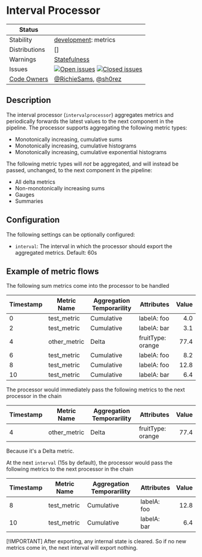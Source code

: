 # Interval Processor

<!-- status autogenerated section -->
| Status                                                                                                                           |                                                                                                                                                                                                                                                                                                                                                                                                                                                                                                                                                                                                                                                                                                                 |
| -------------------------------------------------------------------------------------------------------------------------------- | --------------------------------------------------------------------------------------------------------------------------------------------------------------------------------------------------------------------------------------------------------------------------------------------------------------------------------------------------------------------------------------------------------------------------------------------------------------------------------------------------------------------------------------------------------------------------------------------------------------------------------------------------------------------------------------------------------------- |
| Stability                                                                                                                        | [development]: metrics                                                                                                                                                                                                                                                                                                                                                                                                                                                                                                                                                                                                                                                                                          |
| Distributions                                                                                                                    | []                                                                                                                                                                                                                                                                                                                                                                                                                                                                                                                                                                                                                                                                                                              |
| Warnings                                                                                                                         | [Statefulness](#warnings)                                                                                                                                                                                                                                                                                                                                                                                                                                                                                                                                                                                                                                                                                       |
| Issues                                                                                                                           | [![Open issues](https://img.shields.io/github/issues-search/open-telemetry/opentelemetry-collector-contrib?query=is%3Aissue%20is%3Aopen%20label%3Aprocessor%2Finterval%20&label=open&color=orange&logo=opentelemetry)](https://github.com/open-telemetry/opentelemetry-collector-contrib/issues?q=is%3Aopen+is%3Aissue+label%3Aprocessor%2Finterval) [![Closed issues](https://img.shields.io/github/issues-search/open-telemetry/opentelemetry-collector-contrib?query=is%3Aissue%20is%3Aclosed%20label%3Aprocessor%2Finterval%20&label=closed&color=blue&logo=opentelemetry)](https://github.com/open-telemetry/opentelemetry-collector-contrib/issues?q=is%3Aclosed+is%3Aissue+label%3Aprocessor%2Finterval) |
| [Code Owners](https://github.com/open-telemetry/opentelemetry-collector-contrib/blob/main/CONTRIBUTING.md#becoming-a-code-owner) | [@RichieSams](https://www.github.com/RichieSams), [@sh0rez](https://www.github.com/sh0rez)                                                                                                                                                                                                                                                                                                                                                                                                                                                                                                                                                                                                                      |

[development]: https://github.com/open-telemetry/opentelemetry-collector#development
<!-- end autogenerated section -->

## Description

The interval processor (`intervalprocessor`) aggregates metrics and periodically forwards the latest values to the next component in the pipeline. The processor supports aggregating the following metric types:

* Monotonically increasing, cumulative sums
* Monotonically increasing, cumulative histograms
* Monotonically increasing, cumulative exponential histograms

The following metric types will *not* be aggregated, and will instead be passed, unchanged, to the next component in the pipeline:

* All delta metrics
* Non-monotonically increasing sums
* Gauges
* Summaries

## Configuration

The following settings can be optionally configured:

* `interval`: The interval in which the processor should export the aggregated metrics. Default: 60s

## Example of metric flows

The following sum metrics come into the processor to be handled

| Timestamp | Metric Name  | Aggregation Temporarility | Attributes        | Value |
| --------- | ------------ | ------------------------- | ----------------- | ----: |
| 0         | test_metric  | Cumulative                | labelA: foo       |   4.0 |
| 2         | test_metric  | Cumulative                | labelA: bar       |   3.1 |
| 4         | other_metric | Delta                     | fruitType: orange |  77.4 |
| 6         | test_metric  | Cumulative                | labelA: foo       |   8.2 |
| 8         | test_metric  | Cumulative                | labelA: foo       |  12.8 |
| 10        | test_metric  | Cumulative                | labelA: bar       |   6.4 |

The processor would immediately pass the following metrics to the next processor in the chain

| Timestamp | Metric Name  | Aggregation Temporarility | Attributes        | Value |
| --------- | ------------ | ------------------------- | ----------------- | ----: |
| 4         | other_metric | Delta                     | fruitType: orange |  77.4 |

Because it's a Delta metric.

At the next `interval` (15s by default), the processor would pass the following metrics to the next processor in the chain

| Timestamp | Metric Name | Aggregation Temporarility | Attributes  | Value |
| --------- | ----------- | ------------------------- | ----------- | ----: |
| 8         | test_metric | Cumulative                | labelA: foo |  12.8 |
| 10        | test_metric | Cumulative                | labelA: bar |   6.4 |

[!IMPORTANT]
After exporting, any internal state is cleared. So if no new metrics come in, the next interval will export nothing.
